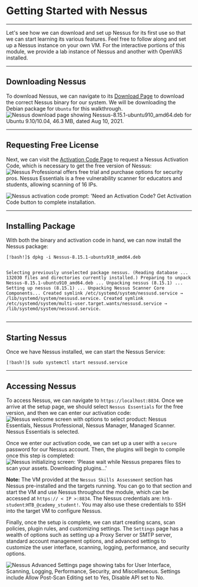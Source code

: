 
<h1>Getting Started with Nessus</h1>
<hr/>
<p>Let's see how we can download and set up Nessus for its first use so that we can start learning its various features. Feel free to follow along and set up a Nessus instance on your own VM. For the interactive portions of this module, we provide a lab instance of Nessus and another with OpenVAS installed.</p>
<hr/>
<h2>Downloading Nessus</h2>
<p>To download Nessus, we can navigate to its <a href="https://www.tenable.com/downloads/nessus?loginAttempted=true">Download Page</a> to download the correct Nessus binary for our system. We will be downloading the Debian package for <code>Ubuntu</code> for this walkthrough.
<img alt="Nessus download page showing Nessus-8.15.1-ubuntu910_amd64.deb for Ubuntu 9.10/10.04, 46.3 MB, dated Aug 10, 2021." src="https://academy.hackthebox.com/storage/modules/108/openvas/deb.png"/></p>
<hr/>
<h2>Requesting Free License</h2>
<p>Next, we can visit the <a href="https://www.tenable.com/products/nessus/activation-code">Activation Code Page</a> to request a Nessus Activation Code, which is necessary to get the free version of Nessus:
<img alt="Nessus Professional offers free trial and purchase options for security pros. Nessus Essentials is a free vulnerability scanner for educators and students, allowing scanning of 16 IPs." src="https://academy.hackthebox.com/storage/modules/108/nessus/register.png"/></p>
<p><img alt="Nessus activation code prompt: 'Need an Activation Code? Get Activation Code button to complete installation." src="https://academy.hackthebox.com/storage/modules/108/nessus/registrationcode.png"/></p>
<hr/>
<h2>Installing Package</h2>
<p>With both the binary and activation code in hand, we can now install the Nessus package:</p>
<pre><code class="language-shell-session">[!bash!]$ dpkg -i Nessus-8.15.1-ubuntu910_amd64.deb

Selecting previously unselected package nessus.
(Reading database ... 132030 files and directories currently installed.)
Preparing to unpack Nessus-8.15.1-ubuntu910_amd64.deb ...
Unpacking nessus (8.15.1) ...
Setting up nessus (8.15.1) ...
Unpacking Nessus Scanner Core Components...
Created symlink /etc/systemd/system/nessusd.service → /lib/systemd/system/nessusd.service.
Created symlink /etc/systemd/system/multi-user.target.wants/nessusd.service → /lib/systemd/system/nessusd.service.
</code></pre>
<hr/>
<h2>Starting Nessus</h2>
<p>Once we have Nessus installed, we can start the Nessus Service:</p>
<pre><code class="language-shell-session">[!bash!]$ sudo systemctl start nessusd.service
</code></pre>
<hr/>
<h2>Accessing Nessus</h2>
<p>To access Nessus, we can navigate to <code>https://localhost:8834</code>. Once we arrive at the setup page, we should select <code>Nessus Essentials</code> for the free version, and then we can enter our activation code:
<img alt="Nessus welcome screen with options to select product: Nessus Essentials, Nessus Professional, Nessus Manager, Managed Scanner. Nessus Essentials is selected." src="https://academy.hackthebox.com/storage/modules/108/nessus/essentials.png"/></p>
<p>Once we enter our activation code, we can set up a user with a <code>secure</code> password for our Nessus account. Then, the plugins will begin to compile once this step is completed:
<img alt="Nessus initializing screen: 'Please wait while Nessus prepares files to scan your assets. Downloading plugins...'" src="https://academy.hackthebox.com/storage/modules/108/nessus/init.png"/></p>
<div class="card bg-light">
<div class="card-body">
<p class="mb-0"><b>Note:</b> The VM provided at the <code>Nessus Skills Assessment</code> section has Nessus pre-installed and the targets running. You can go to that section and start the VM and use Nessus throughout the module, which can be accessed at <code>https:// &lt; IP &gt;:8834</code>. The Nessus credentials are: <code>htb-student</code>:<code>HTB_@cademy_student!</code>. You may also use these credentials to SSH into the target VM to configure Nessus.</p>
</div>
</div>
<p>Finally, once the setup is complete, we can start creating scans, scan policies, plugin rules, and customizing settings. The <code>Settings</code> page has a wealth of options such as setting up a Proxy Server or SMTP server, standard account management options, and advanced settings to customize the user interface, scanning, logging, performance, and security options.</p>
<p><img alt="Nessus Advanced Settings page showing tabs for User Interface, Scanning, Logging, Performance, Security, and Miscellaneous. Settings include Allow Post-Scan Editing set to Yes, Disable API set to No." src="https://academy.hackthebox.com/storage/modules/108/nessus/nessus_settings.png"/></p>
